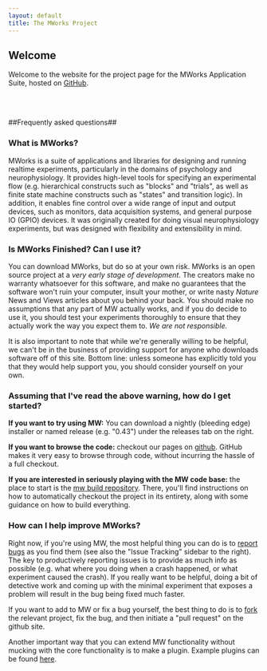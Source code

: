 ```yaml
---
layout: default
title: The MWorks Project
---
```


## Welcome ##
Welcome to the website for the project page for the MWorks Application Suite, hosted on <a href="http://github.com/">GitHub</a>.

<br/><br/>

##Frequently asked questions##
### What is MWorks? ###
MWorks is a suite of applications and libraries for designing and running realtime experiments, particularly in the domains of psychology and neurophysiology.  It provides high-level tools for specifying an experimental flow (e.g. hierarchical constructs such as "blocks" and "trials", as well as finite state machine constructs such as "states" and transition logic).  In addition, it enables fine control over a wide range of input and output devices, such as monitors, data acquisition systems, and general purpose IO (GPIO) devices.  It was originally created for doing visual neurophysiology experiments, but was designed with flexibility and extensibility in mind.

### Is MWorks Finished? Can I use it? ###
You can download MWorks, but do so at your own risk.  MWorks is an open source project at a _very early stage of development_.  The creators make no warranty whatsoever for this software, and make no guarantees that the software won't ruin your computer, insult your mother, or write nasty _Nature_ News and Views articles about you behind your back.  You should make no assumptions that any part of MW actually works, and if you do decide to use it, you should test your experiments thoroughly to ensure that they actually work the way you expect them to. *We are not responsible.*

It is also important to note that while we're generally willing to be helpful, we can't be in the business of providing support for anyone who downloads software off of this site.  Bottom line: unless someone has explicitly told you that they would help support you, you should consider yourself on your own.

### Assuming that I've read the above warning, how do I get started? ###

__If you want to try using MW:__ You can download a nightly (bleeding edge) installer or named release (e.g. "0.43") under the releases tab on the right.

__If you want to browse the code:__ checkout our pages on [github](http://github.com/mworks-project).  GitHub makes it very easy to browse through code, without incurring the hassle of a full checkout. 

__If you are interested in seriously playing with the MW code base:__ the place to start is the [mw build repository](http://github.com/mworks-project/mw_build/tree/master). There, you'll find instructions on how to automatically checkout the project in its entirety, along with some guidance on how to build everything.

### How can I help improve MWorks? ###
Right now, if you're using MW, the most helpful thing you can do is to [report bugs](http://mworks.lighthouseapp.com) as you find them (see also the "Issue Tracking" sidebar to the right).  The key to productively reporting issues is to provide as much info as possible (e.g. what where you doing when a crash happened, or what experiment caused the crash).  If you really want to be helpful, doing a bit of detective work and coming up with the minimal experiment that exposes a problem will result in the bug being fixed much faster.

If you want to add to MW or fix a bug yourself, the best thing to do is to [fork](http://railsontherun.com/2008/3/3/how-to-use-github-and-submit-a-patch) the relevant project, fix the bug, and then initiate a "pull request" on the github site.  

Another important way that you can extend MW functionality without mucking with the core functionality is to make a plugin.  Example plugins can be found [here](http://github.com/mworks-project/mw_core_plugins).
